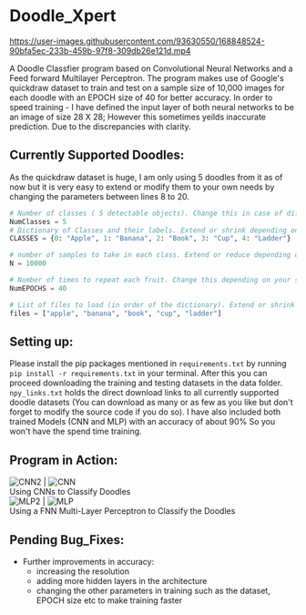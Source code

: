 # Doodle_Xpert

https://user-images.githubusercontent.com/93630550/168848524-90bfa5ec-233b-459b-97f8-309db26e121d.mp4

A Doodle Classfier program based on Convolutional Neural Networks and a Feed forward Multilayer Perceptron. The program makes use of Google's quickdraw dataset to train and test on a sample size of 10,000 images for each doodle with an EPOCH size of 40 for better accuracy. In order to speed training - I have defined the input layer of both neural networks to be an image of size 28 X 28; However this sometimes yeilds inaccurate prediction. Due to the discrepancies with clarity.

## Currently Supported Doodles:

As the quickdraw dataset is huge, I am only using 5 doodles from it as of now but it is very easy to extend or modify them to your own needs by changing the parameters between lines 8 to 20.

```python
# Number of classes ( 5 detectable objects). Change this in case of different number of classes.
NumClasses = 5
# Dictionary of Classes and their labels. Extend or shrink depending on the number of classes.
CLASSES = {0: "Apple", 1: "Banana", 2: "Book", 3: "Cup", 4: "Ladder"}

# number of samples to take in each class. Extend or reduce depending on your system.
N = 10000

# Number of times to repeat each fruit. Change this depending on your system.
NumEPOCHS = 40

# List of files to load (in order of the dictionary). Extend or shrink depending on the number of classes.
files = ["apple", "banana", "book", "cup", "ladder"]
```

## Setting up:

Please install the pip packages mentioned in `requirements.txt` by running `pip install -r requirements.txt` in your terminal. After this you can proceed downloading the training and testing datasets in the data folder. `npy_links.txt` holds the direct download links to all currently supported doodle datasets (You can download as many or as few as you like but don't forget to modify the source code if you do so). I have also included both trained Models (CNN and MLP) with an accuracy of about 90% So you won't have the spend time training.

## Program in Action:

![CNN2](https://user-images.githubusercontent.com/93630550/168846866-acd76f5f-85d6-4f09-9020-0f59d668f97f.png) | ![CNN](https://user-images.githubusercontent.com/93630550/168847056-950dce5b-cc78-46a8-9b40-b859f40fb3c4.png)  
Using CNNs to Classify Doodles  
![MLP2](https://user-images.githubusercontent.com/93630550/168847201-3d8ec73a-53b5-45b9-9620-3d0bcc2b8a40.png) | ![MLP](https://user-images.githubusercontent.com/93630550/168847195-2c4b40c7-a6e7-47a0-bbb9-cd54317786be.png)  
Using a FNN Multi-Layer Perceptron to Classify the Doodles

## Pending Bug_Fixes:

- Further improvements in accuracy:
  - increasing the resolution
  - adding more hidden layers in the architecture
  - changing the other parameters in training such as the dataset, EPOCH size etc to make training faster
